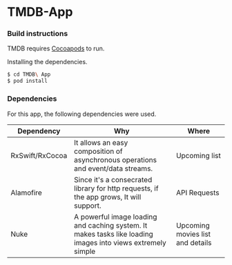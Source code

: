 # TMDB-App

### Build instructions

TMDB requires [Cocoapods](https://guides.cocoapods.org/using/getting-started.html) to run.

Installing the dependencies.
```sh
$ cd TMDB\ App
$ pod install
```

### Dependencies

For this app, the following dependencies were used.

| Dependency | Why | Where |
| ------ | ------ | ------ |
| RxSwift/RxCocoa | It allows an easy composition of asynchronous operations and event/data streams. | Upcoming list
| Alamofire | Since it's a consecrated library for http requests, if the app grows, It will support. | API Requests
| Nuke | A powerful image loading and caching system. It makes tasks like loading images into views extremely simple | Upcoming movies list and details |


